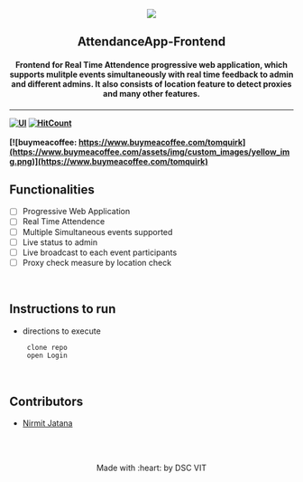 <p align="center">
	<img src="https://user-images.githubusercontent.com/30529572/72455010-fb38d400-37e7-11ea-9c1e-8cdeb5f5906e.png" />
	<h2 align="center">  AttendanceApp-Frontend </h2>
	<h4 align="center">  Frontend for Real Time Attendence progressive web application, which supports mulitple events simultaneously with real time feedback to admin and different admins. It also consists of location feature to detect proxies and many other features.  <h4>
</p>

--- 
  [![UI ](https://img.shields.io/badge/User%20Interface-Link%20to%20UI-orange?style=flat-square&logo=appveyor)](https://attendance-app.netlify.com)
[![HitCount](http://hits.dwyl.io/Nirmitjatana/attendanceApp-frontend.svg)](http://hits.dwyl.io/Nirmitjatana/attendanceApp-frontend)
<br><br>
[![buymeacoffee: https://www.buymeacoffee.com/tomquirk](https://www.buymeacoffee.com/assets/img/custom_images/yellow_img.png)](https://www.buymeacoffee.com/tomquirk)
## Functionalities
- [ ] Progressive Web Application 
- [ ] Real Time Attendence 
- [ ] Multiple Simultaneous events supported 
- [ ] Live status to admin 
- [ ] Live broadcast to each event participants 
- [ ] Proxy check measure by location check 
<br>


## Instructions to run

*  directions to execute 

	```bash
	 clone repo 
	 open Login 
	```

<br>

## Contributors

* [Nirmit Jatana](https://github.com/Nirmitjatana)




<br>
<br>

<p align="center">
	Made with :heart: by DSC VIT
</p>

